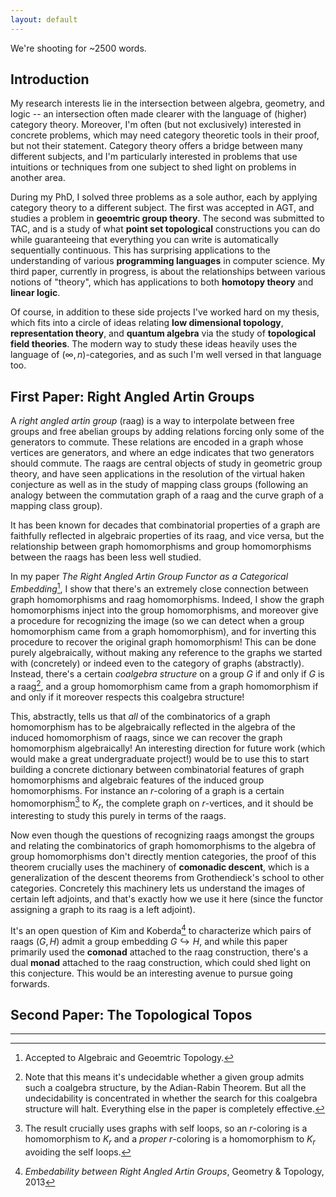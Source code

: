 ```yaml
---
layout: default
---
```


We're shooting for ~2500 words.

## Introduction 

My research interests lie in the intersection between algebra, geometry, 
and logic -- an intersection often made clearer with the language of 
(higher) category theory. Moreover, I'm often (but not exclusively) interested 
in concrete problems, which may need category theoretic tools in their proof, 
but not their statement. Category theory offers a bridge between 
many different subjects, and I'm particularly interested in problems that use 
intuitions or techniques from one subject to shed light on problems in 
another area.

During my PhD, I solved three problems as a sole author, each by applying 
category theory to a different subject. The first was accepted in AGT, 
and studies a problem in **geoemtric group theory**.
The second was submitted to TAC, and is a study of what 
**point set topological** constructions you can do while guaranteeing that 
everything you can write is automatically sequentially continuous. This has 
surprising applications to the understanding of various **programming languages** 
in computer science. My third paper, currently in progress, is about the 
relationships between various notions of "theory", which has applications to 
both **homotopy theory** and **linear logic**.

Of course, in addition to these side projects I've worked hard on my thesis, 
which fits into a circle of ideas relating **low dimensional topology**, 
**representation theory**, and **quantum algebra** via the study of 
**topological field theories**. The modern way to study these ideas heavily 
uses the language of $(\infty,n)$-categories, and as such I'm well versed in 
that language too.

## First Paper: Right Angled Artin Groups

A _right angled artin group_ (raag) is a way to interpolate between free groups 
and free abelian groups by adding relations forcing only some of the 
generators to commute. These relations are encoded in a graph whose vertices 
are generators, and where an edge indicates that two generators should 
commute. The raags are central objects of study in 
geometric group theory, and have seen applications in the resolution of the 
virtual haken conjecture as well as in the study of mapping class groups 
(following an analogy between the commutation graph of a 
raag and the curve graph of a mapping class group).

It has been known for decades that combinatorial properties of a graph 
are faithfully reflected in algebraic properties of its raag, and vice versa,
but the relationship between graph homomorphisms and group homomorphisms 
between the raags has been less well studied. 

In my paper _The Right Angled Artin Group Functor as a Categorical Embedding_[^4],
I show that there's an extremely close connection between graph 
homomorphisms and raag homomorphisms. Indeed, I show the graph homomorphisms 
inject into the group homomorphisms, and moreover give a procedure for 
recognizing the image (so we can detect when a group homomorphism came 
from a graph homomorphism), and for inverting this procedure to 
recover the original graph homomorphism! This can be done purely 
algebraically, without making any reference to the graphs we started with 
(concretely) or indeed even to the category of graphs (abstractly). Instead, 
there's a certain _coalgebra structure_ on a group $G$ if and only if $G$ is 
a raag[^1], and a group homomorphism came from a graph homomorphism if and 
only if it moreover respects this coalgebra structure!

This, abstractly, tells us that _all_ of the combinatorics of a graph 
homomorphism has to be algebraically reflected in the algebra of the 
induced homomorphism of raags, since we can recover the graph homomorphism 
algebraically! An interesting direction for future work (which would make 
a great undergraduate project!) would be to use this to start building a 
concrete dictionary between combinatorial features of graph homomorphisms 
and algebraic features of the induced group homomorphisms. For instance an
$r$-coloring of a graph is a certain homomorphism[^2] to $K_r$, the complete 
graph on $r$-vertices, and it should be interesting to study this purely 
in terms of the raags.

Now even though the questions of recognizing raags amongst the groups and 
relating the combinatorics of graph homomorphisms to the algebra of 
group homomorphisms don't directly mention categories, the proof of this 
theorem crucially uses the machinery of **comonadic descent**, which is a 
generalization of the descent theorems from Grothendieck's school to 
other categories. Concretely this machinery lets us understand the images
of certain left adjoints, and that's exactly how we use it here 
(since the functor assigning a graph to its raag is a left adjoint).

It's an open question of Kim and Koberda[^3] to characterize which pairs 
of raags $(G,H)$ admit a group embedding $G \hookrightarrow H$, and while 
this paper primarily used the **comonad** attached to the raag construction, 
there's a dual **monad** attached to the raag construction, which could shed 
light on this conjecture. This would be an interesting avenue to pursue 
going forwards.


## Second Paper: The Topological Topos



---

[^1]: 
    Note that this means it's undecidable whether a given group 
    admits such a coalgebra structure, by the Adian-Rabin Theorem. But 
    all the undecidability is concentrated in whether the search for 
    this coalgebra structure will halt. Everything else in the paper is 
    completely effective.

[^2]:
    The result crucially uses graphs with self loops, so an $r$-coloring 
    is a homomorphism to $K_r$ and a _proper_ $r$-coloring is a homomorphism 
    to $K_r$ avoiding the self loops.

[^3]:
    _Embedability between Right Angled Artin Groups_, Geometry & Topology, 2013

[^4]:
    Accepted to Algebraic and Geoemtric Topology.
